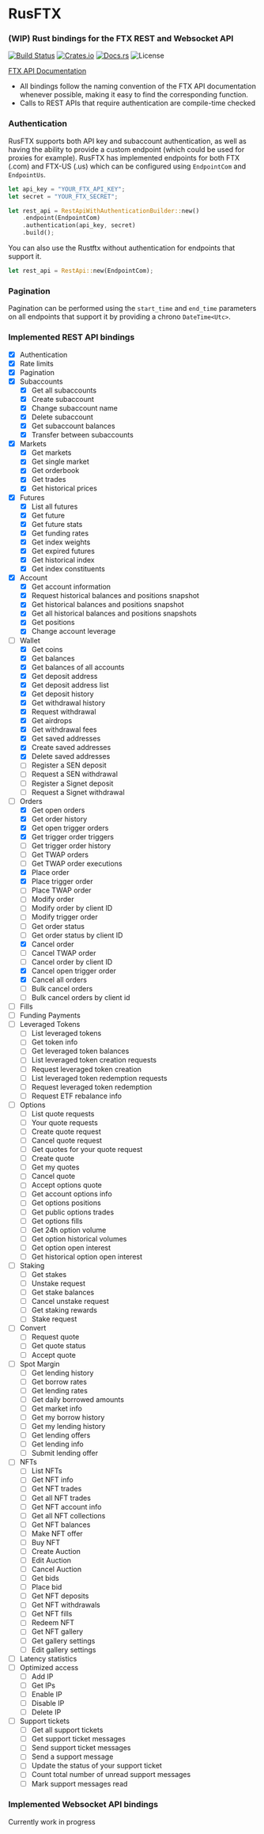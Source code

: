 # RusFTX

### (WIP) Rust bindings for the FTX REST and Websocket API

[![Build Status](https://travis-ci.com/elertan/rusftx.svg?branch=master)](https://travis-ci.com/rusftx/rusftx)
[![Crates.io](https://img.shields.io/crates/v/rusftx.svg)](https://crates.io/crates/rusftx)
[![Docs.rs](https://docs.rs/rusftx/badge.svg)](https://docs.rs/rusftx)
![License](https://img.shields.io/crates/l/rusftx.svg)

[FTX API Documentation](https://docs.ftx.com/#overview)

- All bindings follow the naming convention of the FTX API documentation whenever possible, making it easy to find the corresponding function.
- Calls to REST APIs that require authentication are compile-time checked 

### Authentication
RusFTX supports both API key and subaccount authentication, as well as having the ability to provide a custom endpoint (which could be used for proxies for example).
RusFTX has implemented endpoints for both FTX (.com) and FTX-US (.us) which can be configured using `EndpointCom` and `EndpointUs`.
```rust
let api_key = "YOUR_FTX_API_KEY";
let secret = "YOUR_FTX_SECRET";

let rest_api = RestApiWithAuthenticationBuilder::new()
    .endpoint(EndpointCom)
    .authentication(api_key, secret)
    .build();
```

You can also use the Rustftx without authentication for endpoints that support it.
```rust
let rest_api = RestApi::new(EndpointCom);
```

### Pagination
Pagination can be performed using the `start_time` and `end_time` parameters on all endpoints that support it by providing a chrono `DateTime<Utc>`.

### Implemented REST API bindings

- [x] Authentication
- [x] Rate limits
- [x] Pagination
- [x] Subaccounts
  - [x] Get all subaccounts
  - [x] Create subaccount
  - [x] Change subaccount name
  - [x] Delete subaccount
  - [x] Get subaccount balances
  - [x] Transfer between subaccounts
- [x] Markets
  - [x] Get markets
  - [x] Get single market
  - [x] Get orderbook
  - [x] Get trades
  - [x] Get historical prices
- [x] Futures
  - [x] List all futures
  - [x] Get future
  - [x] Get future stats
  - [x] Get funding rates
  - [x] Get index weights
  - [x] Get expired futures
  - [x] Get historical index
  - [x] Get index constituents
- [x] Account
  - [x] Get account information
  - [x] Request historical balances and positions snapshot
  - [x] Get historical balances and positions snapshot
  - [x] Get all historical balances and positions snapshots
  - [x] Get positions
  - [x] Change account leverage
- [ ] Wallet
  - [x] Get coins
  - [x] Get balances
  - [x] Get balances of all accounts
  - [x] Get deposit address
  - [x] Get deposit address list
  - [x] Get deposit history
  - [x] Get withdrawal history
  - [x] Request withdrawal
  - [x] Get airdrops
  - [x] Get withdrawal fees
  - [x] Get saved addresses
  - [x] Create saved addresses
  - [x] Delete saved addresses
  - [ ] Register a SEN deposit
  - [ ] Request a SEN withdrawal
  - [ ] Register a Signet deposit
  - [ ] Request a Signet withdrawal
- [ ] Orders
  - [x] Get open orders
  - [x] Get order history
  - [x] Get open trigger orders
  - [x] Get trigger order triggers
  - [ ] Get trigger order history
  - [ ] Get TWAP orders
  - [ ] Get TWAP order executions
  - [x] Place order
  - [x] Place trigger order
  - [ ] Place TWAP order
  - [ ] Modify order
  - [ ] Modify order by client ID
  - [ ] Modify trigger order
  - [ ] Get order status
  - [ ] Get order status by client ID
  - [x] Cancel order
  - [ ] Cancel TWAP order
  - [ ] Cancel order by client ID
  - [x] Cancel open trigger order
  - [x] Cancel all orders
  - [ ] Bulk cancel orders
  - [ ] Bulk cancel orders by client id
- [ ] Fills
- [ ] Funding Payments
- [ ] Leveraged Tokens
  - [ ] List leveraged tokens
  - [ ] Get token info
  - [ ] Get leveraged token balances
  - [ ] List leveraged token creation requests
  - [ ] Request leveraged token creation
  - [ ] List leveraged token redemption requests
  - [ ] Request leveraged token redemption
  - [ ] Request ETF rebalance info
- [ ] Options
  - [ ] List quote requests
  - [ ] Your quote requests
  - [ ] Create quote request
  - [ ] Cancel quote request
  - [ ] Get quotes for your quote request
  - [ ] Create quote
  - [ ] Get my quotes
  - [ ] Cancel quote
  - [ ] Accept options quote
  - [ ] Get account options info
  - [ ] Get options positions
  - [ ] Get public options trades
  - [ ] Get options fills
  - [ ] Get 24h option volume
  - [ ] Get option historical volumes
  - [ ] Get option open interest
  - [ ] Get historical option open interest
- [ ] Staking
  - [ ] Get stakes
  - [ ] Unstake request
  - [ ] Get stake balances
  - [ ] Cancel unstake request
  - [ ] Get staking rewards
  - [ ] Stake request
- [ ] Convert
  - [ ] Request quote
  - [ ] Get quote status
  - [ ] Accept quote
- [ ] Spot Margin
  - [ ] Get lending history
  - [ ] Get borrow rates
  - [ ] Get lending rates
  - [ ] Get daily borrowed amounts
  - [ ] Get market info
  - [ ] Get my borrow history
  - [ ] Get my lending history
  - [ ] Get lending offers
  - [ ] Get lending info
  - [ ] Submit lending offer
- [ ] NFTs
  - [ ] List NFTs
  - [ ] Get NFT info
  - [ ] Get NFT trades
  - [ ] Get all NFT trades
  - [ ] Get NFT account info
  - [ ] Get all NFT collections
  - [ ] Get NFT balances
  - [ ] Make NFT offer
  - [ ] Buy NFT
  - [ ] Create Auction
  - [ ] Edit Auction
  - [ ] Cancel Auction
  - [ ] Get bids
  - [ ] Place bid
  - [ ] Get NFT deposits
  - [ ] Get NFT withdrawals
  - [ ] Get NFT fills
  - [ ] Redeem NFT
  - [ ] Get NFT gallery
  - [ ] Get gallery settings
  - [ ] Edit gallery settings
- [ ] Latency statistics
- [ ] Optimized access
  - [ ] Add IP
  - [ ] Get IPs
  - [ ] Enable IP
  - [ ] Disable IP
  - [ ] Delete IP
- [ ] Support tickets
  - [ ] Get all support tickets
  - [ ] Get support ticket messages
  - [ ] Send support ticket messages
  - [ ] Send a support message
  - [ ] Update the status of your support ticket
  - [ ] Count total number of unread support messages
  - [ ] Mark support messages read

### Implemented Websocket API bindings
Currently work in progress
